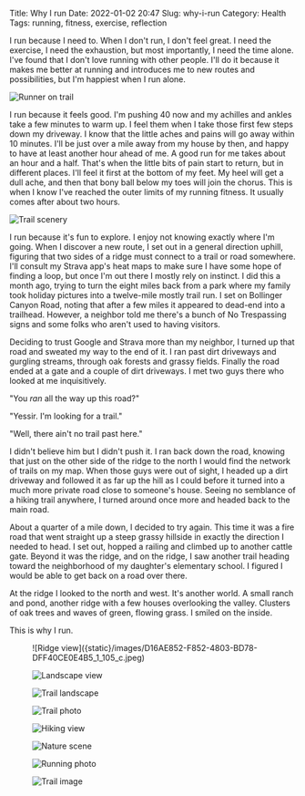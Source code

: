 Title: Why I run
Date: 2022-01-02 20:47
Slug: why-i-run
Category: Health
Tags: running, fitness, exercise, reflection

I run because I need to. When I don't run, I don't feel great. I need the exercise, I need the exhaustion, but most importantly, I need the time alone. I've found that I don't love running with other people. I'll do it because it makes me better at running and introduces me to new routes and possibilities, but I'm happiest when I run alone. 

![Runner on trail]({static}/images/870B29A7-D99C-4A64-8C34-38A441F4CDCA_1_105_c-683x1024.jpeg)

I run because it feels good. I'm pushing 40 now and my achilles and ankles take a few minutes to warm up. I feel them when I take those first few steps down my driveway. I know that the little aches and pains will go away within 10 minutes. I'll be just over a mile away from my house by then, and happy to have at least another hour ahead of me. A good run for me takes about an hour and a half. That's when the little bits of pain start to return, but in different places. I'll feel it first at the bottom of my feet. My heel will get a dull ache, and then that bony ball below my toes will join the chorus. This is when I know I've reached the outer limits of my running fitness. It usually comes after about two hours.

![Trail scenery]({static}/images/56EB400D-BC3B-4BC6-B7E2-A76C403A5692_1_105_c.jpeg)

I run because it's fun to explore. I enjoy not knowing exactly where I'm going. When I discover a new route, I set out in a general direction uphill, figuring that two sides of a ridge must connect to a trail or road somewhere. I'll consult my Strava app's heat maps to make sure I have some hope of finding a loop, but once I'm out there I mostly rely on instinct. I did this a month ago, trying to turn the eight miles back from a park where my family took holiday pictures into a twelve-mile mostly trail run. I set on Bollinger Canyon Road, noting that after a few miles it appeared to dead-end into a trailhead. However, a neighbor told me there's a bunch of No Trespassing signs and some folks who aren't used to having visitors. 

Deciding to trust Google and Strava more than my neighbor, I turned up that road and sweated my way to the end of it. I ran past dirt driveways and gurgling streams, through oak forests and grassy fields. Finally the road ended at a gate and a couple of dirt driveways. I met two guys there who looked at me inquisitively. 

"You *ran* all the way up this road?"

"Yessir. I'm looking for a trail."

"Well, there ain't no trail past here."

I didn't believe him but I didn't push it. I ran back down the road, knowing that just on the other side of the ridge to the north I would find the network of trails on my map. When those guys were out of sight, I headed up a dirt driveway and followed it as far up the hill as I could before it turned into a much more private road close to someone's house. Seeing no semblance of a hiking trail anywhere, I turned around once more and headed back to the main road. 

About a quarter of a mile down, I decided to try again. This time it was a fire road that went straight up a steep grassy hillside in exactly the direction I needed to head. I set out, hopped a railing and climbed up to another cattle gate. Beyond it was the ridge, and on the ridge, I saw another trail heading toward the neighborhood of my daughter's elementary school. I figured I would be able to get back on a road over there.

At the ridge I looked to the north and west. It's another world. A small ranch and pond, another ridge with a few houses overlooking the valley. Clusters of oak trees and waves of green, flowing grass. I smiled on the inside. 

This is why I run. 

<figure class="wp-block-image size-large">![Ridge view]({static}/images/D16AE852-F852-4803-BD78-DFF40CE0E4B5_1_105_c.jpeg)

![Landscape view]({static}/images/5C4931D5-AE57-4F3A-8C49-65DB35DD247B_1_105_c.jpeg)

![Trail landscape]({static}/images/286B2AC8-90D7-49A1-823A-388E017C09DA_1_105_c.jpeg)

![Trail photo]({static}/images/IMG_2851-1024x768.jpeg)

![Hiking view]({static}/images/B7D5C0F0-99C1-445F-8316-0482979CC99C_1_102_o-473x1024.jpeg)

![Nature scene]({static}/images/F5BA0430-8947-4792-851D-891F98D8ACD0_1_105_c.jpeg)

![Running photo]({static}/images/77F1F466-83AD-4333-A63F-0BEC8B1DC1F7_1_105_c.jpeg)

![Trail image]({static}/images/IMG_2853-1024x768.jpeg)
</figure>